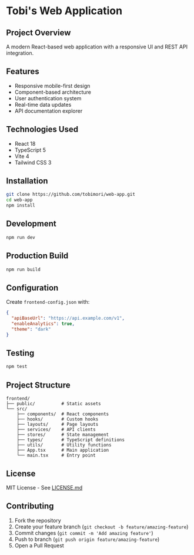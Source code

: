 # Tobi's Web Application

## Project Overview
A modern React-based web application with a responsive UI and REST API integration.

## Features
- Responsive mobile-first design
- Component-based architecture
- User authentication system
- Real-time data updates
- API documentation explorer

## Technologies Used
- React 18
- TypeScript 5
- Vite 4
- Tailwind CSS 3

## Installation
```bash
git clone https://github.com/tobimori/web-app.git
cd web-app
npm install
```

## Development
```bash
npm run dev
```

## Production Build
```bash
npm run build
```

## Configuration
Create `frontend-config.json` with:
```json
{
  "apiBaseUrl": "https://api.example.com/v1",
  "enableAnalytics": true,
  "theme": "dark"
}
```

## Testing
```bash
npm test
```

## Project Structure
```
frontend/
├── public/          # Static assets
└── src/
    ├── components/  # React components
    ├── hooks/       # Custom hooks
    ├── layouts/     # Page layouts
    ├── services/    # API clients
    ├── stores/      # State management
    ├── types/       # TypeScript definitions
    ├── utils/       # Utility functions
    ├── App.tsx      # Main application
    └── main.tsx     # Entry point
```

## License
MIT License - See [LICENSE.md](LICENSE.md)

## Contributing
1. Fork the repository
2. Create your feature branch (`git checkout -b feature/amazing-feature`)
3. Commit changes (`git commit -m 'Add amazing feature'`)
4. Push to branch (`git push origin feature/amazing-feature`)
5. Open a Pull Request
